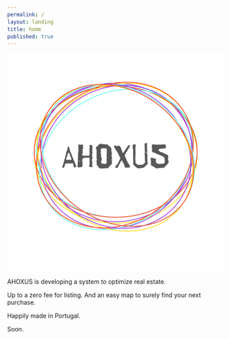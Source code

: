 ```yaml
---
permalink: /
layout: landing
title: home
published: true
---
```


![ahoxus](ahoxus.png)
<script>
  // placeholder
</script>

AHOXUS is developing a system to optimize real estate.

Up to a zero fee for listing. And an easy map to surely find your next purchase.

Happily made in Portugal.

Soon.

<form>
</form>
